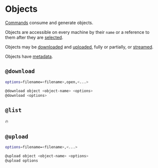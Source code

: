 # Objects

[Commands](commands.md) consume and generate objects.

Objects are accessible on every machine by their `name` or a reference to them after they are [selected](commands/select.md).

Objects may be [downloaded](#download) and [uploaded](#upload), fully or partially, or [streamed](#list).

Objects have [metadata](metadata.md).


## `@download`

```bash
options=filename=<filename>,open,<...>

@download object <object-name> <options>
@download <options>
```

## `@list`

:fire:

## `@upload`

```bash
options=filename=<filename>,<...>

@upload object <object-name> <options>
@upload options
``` 
